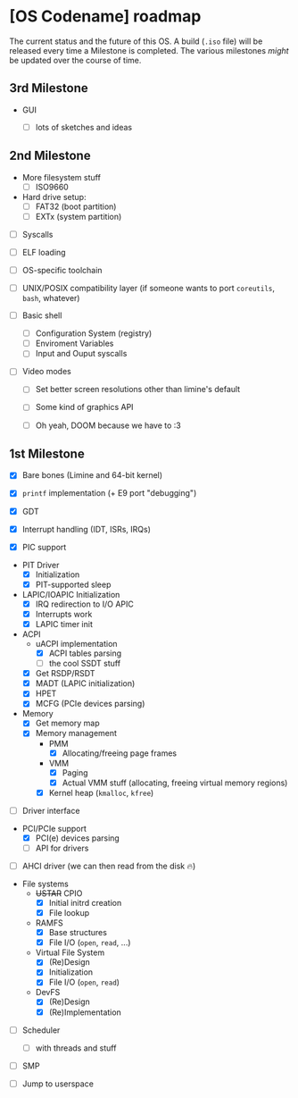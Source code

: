 # [OS Codename] roadmap

The current status and the future of this OS.
A build (`.iso` file) will be released every time a Milestone is completed. The various milestones _might_ be updated over the course of time.

## 3rd Milestone

- GUI
  - [ ] lots of sketches and ideas


## 2nd Milestone

- More filesystem stuff
  - [ ] ISO9660
- Hard drive setup:
    - [ ] FAT32 (boot partition)
    - [ ] EXTx  (system partition)

- [ ] Syscalls
- [ ] ELF loading
- [ ] OS-specific toolchain
- [ ] UNIX/POSIX compatibility layer
    (if someone wants to port `coreutils`, `bash`, whatever)

- [ ] Basic shell
  - [ ] Configuration System (registry)
  - [ ] Enviroment Variables
  - [ ] Input and Ouput syscalls

- [ ] Video modes
  - [ ] Set better screen resolutions other than limine's default
  - [ ] Some kind of graphics API
  - [ ] Oh yeah, DOOM because we have to :3


## 1st Milestone

- [X] Bare bones (Limine and 64-bit kernel)

- [X] `printf` implementation (+ E9 port "debugging")

- [X] GDT
- [X] Interrupt handling (IDT, ISRs, IRQs)
- [X] PIC support

- PIT Driver
  - [X] Initialization
  - [X] PIT-supported sleep
- LAPIC/IOAPIC Initialization
  - [X] IRQ redirection to I/O APIC
  - [X] Interrupts work
  - [X] LAPIC timer init

- ACPI
  - uACPI implementation
    - [X] ACPI tables parsing
    - [ ] the cool SSDT stuff
  - [X] Get RSDP/RSDT
  - [X] MADT (LAPIC initialization)
  - [X] HPET
  - [X] MCFG (PCIe devices parsing)

- Memory
  - [X] Get memory map
  - [X] Memory management
    - PMM
      - [X] Allocating/freeing page frames
    - VMM
      - [X] Paging
      - [X] Actual VMM stuff (allocating, freeing virtual memory regions)
    - [X] Kernel heap (`kmalloc`, `kfree`)

- [ ] Driver interface

- PCI/PCIe support
  - [X] PCI(e) devices parsing
  - [ ] API for drivers

- [ ] AHCI driver
  (we can then read from the disk 🔥)


- File systems
  - ~~USTAR~~ CPIO
    - [X] Initial initrd creation
    - [X] File lookup
  - RAMFS
    - [X] Base structures
    - [X] File I/O (`open`, `read`, ...)
  - Virtual File System
    - [X] (Re)Design
    - [X] Initialization
    - [X] File I/O (`open`, `read`)
  - DevFS
    - [X] (Re)Design
    - [X] (Re)Implementation

- [ ] Scheduler
  - [ ] with threads and stuff
- [ ] SMP

- [ ] Jump to userspace
